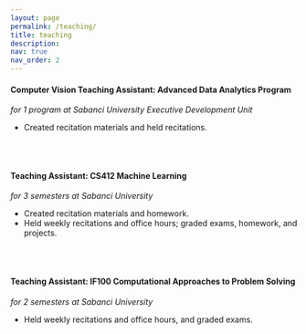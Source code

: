 ```yaml
---
layout: page
permalink: /teaching/
title: teaching
description: 
nav: true
nav_order: 2
---
```


#### **Computer Vision Teaching Assistant: Advanced Data Analytics Program**  
*for 1 program at Sabanci University Executive Development Unit*
- Created recitation materials and held recitations.
<br>
<br>

#### **Teaching Assistant: CS412 Machine Learning**  
*for 3 semesters at Sabanci University*
- Created recitation materials and homework.
- Held weekly recitations and office hours; graded exams, homework, and projects.
<br>
<br>

#### **Teaching Assistant: IF100 Computational Approaches to Problem Solving**  
*for 2 semesters at Sabanci University*
- Held weekly recitations and office hours, and graded exams.

